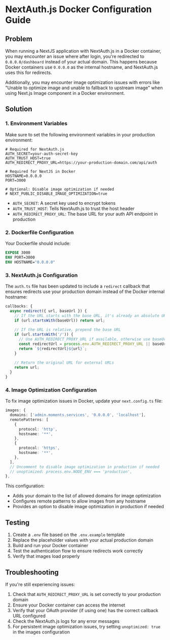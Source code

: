 # NextAuth.js Docker Configuration Guide

## Problem

When running a NextJS application with NextAuth.js in a Docker container, you may encounter an issue where after login, you're redirected to `0.0.0.0/dashboard` instead of your actual domain. This happens because Docker containers use `0.0.0.0` as the internal hostname, and NextAuth.js uses this for redirects.

Additionally, you may encounter image optimization issues with errors like "Unable to optimize image and unable to fallback to upstream image" when using Next.js Image component in a Docker environment.

## Solution

### 1. Environment Variables

Make sure to set the following environment variables in your production environment:

```
# Required for NextAuth.js
AUTH_SECRET=your-auth-secret-key
AUTH_TRUST_HOST=true
AUTH_REDIRECT_PROXY_URL=https://your-production-domain.com/api/auth

# Required for NextJS in Docker
HOSTNAME=0.0.0.0
PORT=3000

# Optional: Disable image optimization if needed
# NEXT_PUBLIC_DISABLE_IMAGE_OPTIMIZATION=true
```

- `AUTH_SECRET`: A secret key used to encrypt tokens
- `AUTH_TRUST_HOST`: Tells NextAuth.js to trust the host header
- `AUTH_REDIRECT_PROXY_URL`: The base URL for your auth API endpoint in production

### 2. Dockerfile Configuration

Your Dockerfile should include:

```dockerfile
EXPOSE 3000
ENV PORT=3000
ENV HOSTNAME="0.0.0.0"
```

### 3. NextAuth.js Configuration

The `auth.ts` file has been updated to include a `redirect` callback that ensures redirects use your production domain instead of the Docker internal hostname:

```typescript
callbacks: {
  async redirect({ url, baseUrl }) {
    // If the URL starts with the base URL, it's already an absolute URL
    if (url.startsWith(baseUrl)) return url;
    
    // If the URL is relative, prepend the base URL
    if (url.startsWith('/')) {
      // Use AUTH_REDIRECT_PROXY_URL if available, otherwise use baseUrl
      const redirectUrl = process.env.AUTH_REDIRECT_PROXY_URL || baseUrl;
      return `${redirectUrl}${url}`;
    }
    
    // Return the original URL for external URLs
    return url;
  }
}
```

### 4. Image Optimization Configuration

To fix image optimization issues in Docker, update your `next.config.ts` file:

```typescript
images: {
  domains: ['admin.moments.services', '0.0.0.0', 'localhost'],
  remotePatterns: [
    {
      protocol: 'http',
      hostname: '**',
    },
    {
      protocol: 'https',
      hostname: '**',
    },
  ],
  // Uncomment to disable image optimization in production if needed
  // unoptimized: process.env.NODE_ENV === 'production',
},
```

This configuration:
- Adds your domain to the list of allowed domains for image optimization
- Configures remote patterns to allow images from any hostname
- Provides an option to disable image optimization in production if needed

## Testing

1. Create a `.env` file based on the `.env.example` template
2. Replace the placeholder values with your actual production domain
3. Build and run your Docker container
4. Test the authentication flow to ensure redirects work correctly
5. Verify that images load properly

## Troubleshooting

If you're still experiencing issues:

1. Check that `AUTH_REDIRECT_PROXY_URL` is set correctly to your production domain
2. Ensure your Docker container can access the internet
3. Verify that your OAuth provider (if using one) has the correct callback URL configured
4. Check the NextAuth.js logs for any error messages
5. For persistent image optimization issues, try setting `unoptimized: true` in the images configuration 
